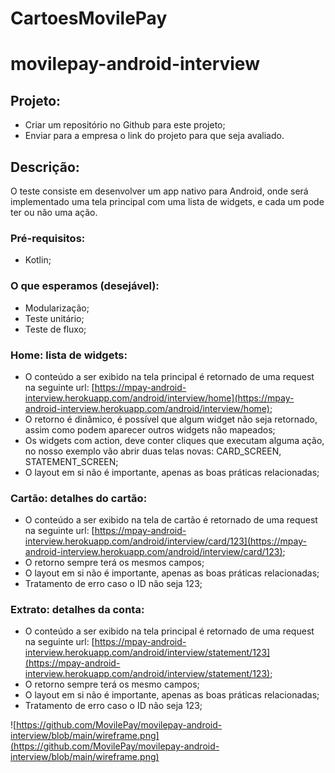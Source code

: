 # CartoesMovilePay

# movilepay-android-interview

## Projeto:
- Criar um repositório no Github para este projeto;
- Enviar para a empresa o link do projeto para que seja avaliado.

## Descrição:

O teste consiste em desenvolver um app nativo para Android, onde será implementado uma tela principal com uma lista de widgets, e cada um pode ter ou não uma ação.

### Pré-requisitos:
- Kotlin;

### O que esperamos (desejável):
- Modularização;
- Teste unitário;
- Teste de fluxo;

### Home: lista de widgets:

- O conteúdo a ser exibido na tela principal é retornado de uma request na seguinte url: [https://mpay-android-interview.herokuapp.com/android/interview/home](https://mpay-android-interview.herokuapp.com/android/interview/home);
- O retorno é dinâmico, é possível que algum widget não seja retornado, assim como podem aparecer outros widgets não mapeados;
- Os widgets com action, deve conter cliques que executam alguma ação, no nosso exemplo vão abrir duas telas novas: CARD_SCREEN, STATEMENT_SCREEN;
- O layout em si não é importante, apenas as boas práticas relacionadas;

### Cartão: detalhes do cartão:

- O conteúdo a ser exibido na tela de cartão é retornado de uma request na seguinte url: [https://mpay-android-interview.herokuapp.com/android/interview/card/123](https://mpay-android-interview.herokuapp.com/android/interview/card/123);
- O retorno sempre terá os mesmos campos;
- O layout em si não é importante, apenas as boas práticas relacionadas;
- Tratamento de erro caso o ID não seja 123;

### Extrato: detalhes da conta:

- O conteúdo a ser exibido na tela principal é retornado de uma request na seguinte url: [https://mpay-android-interview.herokuapp.com/android/interview/statement/123](https://mpay-android-interview.herokuapp.com/android/interview/statement/123);
- O retorno sempre terá os mesmo campos;
- O layout em si não é importante, apenas as boas práticas relacionadas;
- Tratamento de erro caso o ID não seja 123;

![https://github.com/MovilePay/movilepay-android-interview/blob/main/wireframe.png](https://github.com/MovilePay/movilepay-android-interview/blob/main/wireframe.png)
